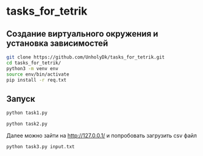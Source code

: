 # tasks_for_tetrik

## Создание виртуального окружения и установка зависимостей
```bash
git clone https://github.com/UnholyDk/tasks_for_tetrik.git
cd tasks_for_tetrik/
python3 -m venv env
source env/bin/activate
pip install -r req.txt
```

## Запуск
```bash
python task1.py

python task2.py
```
Далее можно зайти на http://127.0.0.1/ и попробовать загрузить csv файл
```bash
python task3.py input.txt
```
